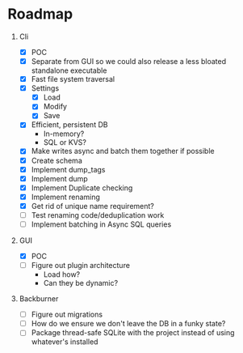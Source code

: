 # Roadmap

1. Cli
    - [x] POC
    - [x] Separate from GUI so we could also release a less bloated standalone executable
    - [x] Fast file system traversal
    - [x] Settings
        - [x] Load
        - [x] Modify
        - [x] Save
    - [x] Efficient, persistent DB
        - In-memory?
        - SQL or KVS?
    - [x] Make writes async and batch them together if possible
    - [x] Create schema
    - [x] Implement dump_tags
    - [x] Implement dump
    - [x] Implement Duplicate checking
    - [x] Implement renaming
    - [x] Get rid of unique name requirement?
    - [ ] Test renaming code/deduplication work
    - [ ] Implement batching in Async SQL queries
2. GUI

    - [x] POC
    - [ ] Figure out plugin architecture
        - Load how?
        - Can they be dynamic?

3. Backburner
    - [ ] Figure out migrations
    - [ ] How do we ensure we don't leave the DB in a funky state?
    - [ ] Package thread-safe SQLite with the project instead of using whatever's installed
